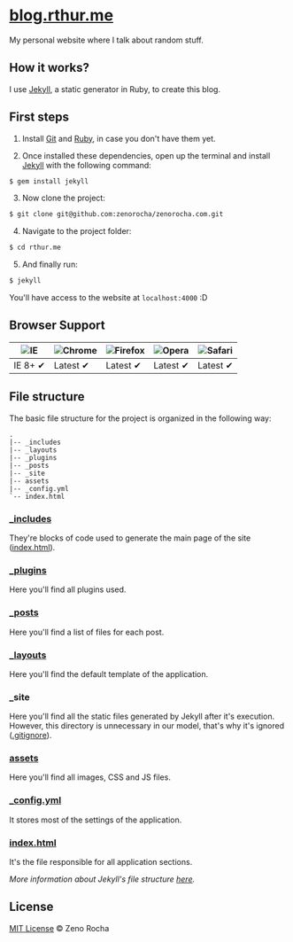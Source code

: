 # [blog.rthur.me](http://blog.rthur.me)

My personal website where I talk about random stuff.

## How it works?

I use [Jekyll](http://jekyllrb.com/), a static generator in Ruby, to create this blog.

## First steps

1. Install [Git](http://git-scm.com/downloads) and [Ruby](http://www.ruby-lang.org/pt/downloads/), in case you don't have them yet.

2. Once installed these dependencies, open up the terminal and install [Jekyll](http://jekyllrb.com/) with the following command:

  ```sh
  $ gem install jekyll
  ```

3. Now clone the project:

  ```sh
  $ git clone git@github.com:zenorocha/zenorocha.com.git
  ```

4. Navigate to the project folder:

  ```sh
  $ cd rthur.me
  ```

5. And finally run:

  ```sh
  $ jekyll
  ```

You'll have access to the website at `localhost:4000` :D

## Browser Support

![IE](https://raw.github.com/alrra/browser-logos/master/internet-explorer/internet-explorer_48x48.png) | ![Chrome](https://raw.github.com/alrra/browser-logos/master/chrome/chrome_48x48.png) | ![Firefox](https://raw.github.com/alrra/browser-logos/master/firefox/firefox_48x48.png) | ![Opera](https://raw.github.com/alrra/browser-logos/master/opera/opera_48x48.png) | ![Safari](https://raw.github.com/alrra/browser-logos/master/safari/safari_48x48.png)
--- | --- | --- | --- | --- |
IE 8+ ✔ | Latest ✔ | Latest ✔ | Latest ✔ | Latest ✔ |

## File structure

The basic file structure for the project is organized in the following way:

```
.
|-- _includes
|-- _layouts
|-- _plugins
|-- _posts
|-- _site
|-- assets
|-- _config.yml
`-- index.html
```

### [_includes](https://github.com/zenorocha/blog/tree/master/_includes)

They're blocks of code used to generate the main page of the site ([index.html](https://github.com/zenorocha/blog/blob/master/index.html)).

### [_plugins](https://github.com/zenorocha/blog/tree/master/_plugins)

Here you'll find all plugins used.

### [_posts](https://github.com/zenorocha/blog/tree/master/_posts)

Here you'll find a list of files for each post.

### [_layouts](https://github.com/zenorocha/blog/tree/master/_layouts)

Here you'll find the default template of the application.

### _site

Here you'll find all the static files generated by Jekyll after it's execution. However, this directory is unnecessary in our model, that's why it's ignored ([.gitignore](https://github.com/zenorocha/blog/blob/master/.gitignore)).

### [assets](https://github.com/zenorocha/blog/tree/master/assets)

Here you'll find all images, CSS and JS files.

### [_config.yml](https://github.com/zenorocha/blog/blob/master/_config.yml)

It stores most of the settings of the application.

### [index.html](https://github.com/zenorocha/blog/blob/master/index.html)

It's the file responsible for all application sections.

*More information about Jekyll's file structure [here](https://github.com/mojombo/jekyll/wiki/Usage).*

## License

[MIT License](http://zenorocha.mit-license.org/) © Zeno Rocha